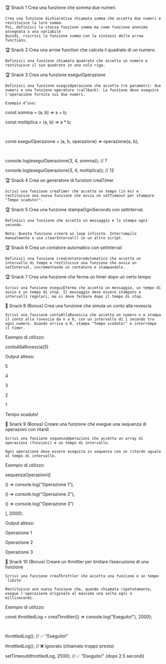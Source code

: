 🏆 Snack 1
Crea una funzione che somma due numeri.

    Crea una funzione dichiarativa chiamata somma che accetta due numeri e restituisce la loro somma.
    Poi, definisci la stessa funzione somma ma come funzione anonima assegnata a una variabile
    Quindi, riscrivi la funzione somma con la sintassi delle arrow functions.

🏆 Snack 2
Crea una arrow function che calcola il quadrato di un numero.

    Definisci una funzione chiamata quadrato che accetta un numero e restituisce il suo quadrato in una sola riga.

🏆 Snack 3
Crea una funzione eseguiOperazione

    Definisci una funzione eseguiOperazione che accetta tre parametri: due numeri e una funzione operatore (callback). La funzione deve eseguire l'operazione fornita sui due numeri.

    Esempio d’uso:

const somma = (a, b) => a + b;

const moltiplica = (a, b) => a * b;

​

const eseguiOperazione = (a, b, operazione) => operazione(a, b);

​

console.log(eseguiOperazione(3, 4, somma)); // 7

console.log(eseguiOperazione(3, 4, moltiplica)); // 12

🏆 Snack 4
Crea un generatore di funzioni creaTimer

    Scrivi una funzione creaTimer che accetta un tempo (in ms) e restituisce una nuova funzione che avvia un setTimeout per stampare "Tempo scaduto!".

🏆 Snack 5
Crea una funzione stampaOgniSecondo con setInterval.

    Definisci una funzione che accetta un messaggio e lo stampa ogni secondo.

    Nota: Questa funzione creerà un loop infinito. Interrompilo manualmente o usa clearInterval() in un altro script.

🏆 Snack 6
Crea un contatore automatico con setInterval

    Definisci una funzione creaContatoreAutomatico che accetta un intervallo di tempo e restituisce una funzione che avvia un setInterval, incrementando un contatore e stampandolo.

🏆 Snack 7
Crea una funzione che ferma un timer dopo un certo tempo

    Scrivi una funzione eseguiEferma che accetta un messaggio, un tempo di avvio e un tempo di stop. Il messaggio deve essere stampato a intervalli regolari, ma si deve fermare dopo il tempo di stop.

🎯 Snack 8 (Bonus)
Crea una funzione che simula un conto alla rovescia

    Scrivi una funzione contoAllaRovescia che accetta un numero n e stampa il conto alla rovescia da n a 0, con un intervallo di 1 secondo tra ogni numero. Quando arriva a 0, stampa "Tempo scaduto!" e interrompe il timer.

Esempio di utilizzo:

contoAllaRovescia(5)

Output atteso:

5

4

3

2

1

Tempo scaduto!

🎯 Snack 9 (Bonus)
Creare una funzione che esegue una sequenza di operazioni con ritardi

    Scrivi una funzione sequenzaOperazioni che accetta un array di operazioni (funzioni) e un tempo di intervallo.

    Ogni operazione deve essere eseguita in sequenza con un ritardo uguale al tempo di intervallo.

Esempio di utilizzo:

sequenzaOperazioni([

  () => console.log("Operazione 1"),

  () => console.log("Operazione 2"),

  () => console.log("Operazione 3")

], 2000);

Output atteso:

Operazione 1

Operazione 2

Operazione 3

🎯 Snack 10 (Bonus)
Creare un throttler per limitare l’esecuzione di una funzione

    Scrivi una funzione creaThrottler che accetta una funzione e un tempo `limite`.

    Restituisce una nuova funzione che, quando chiamata ripetutamente, esegue l'operazione originale al massimo una volta ogni n millisecondi.

Esempio di utilizzo:

const throttledLog = creaThrottler(() => console.log("Eseguito!"), 2000);

​

throttledLog(); // ✅ "Eseguito!"

throttledLog(); // ❌ Ignorato (chiamato troppo presto)

setTimeout(throttledLog, 2500); // ✅ "Eseguito!" (dopo 2.5 secondi)

​